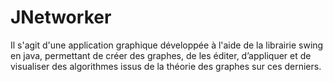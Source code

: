# JNetworker
Il s'agit d'une application graphique développée à l'aide de la librairie swing en java, permettant de créer des graphes, de les éditer, d’appliquer et de visualiser des algorithmes issus de la théorie des graphes sur ces derniers.
